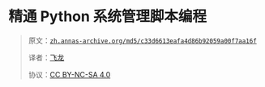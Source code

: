 # 精通 Python 系统管理脚本编程

> 原文：[`zh.annas-archive.org/md5/c33d6613eafa4d86b92059a00f7aa16f`](https://zh.annas-archive.org/md5/c33d6613eafa4d86b92059a00f7aa16f)
> 
> 译者：[飞龙](https://github.com/wizardforcel)
> 
> 协议：[CC BY-NC-SA 4.0](http://creativecommons.org/licenses/by-nc-sa/4.0/)